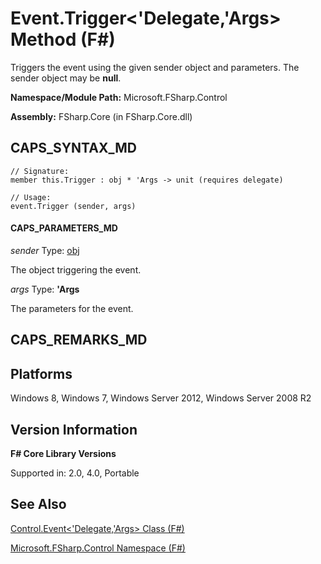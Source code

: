 # Event.Trigger<'Delegate,'Args> Method (F#)

Triggers the event using the given sender object and parameters. The sender object may be **null**.

**Namespace/Module Path:** Microsoft.FSharp.Control

**Assembly:** FSharp.Core (in FSharp.Core.dll)


## CAPS_SYNTAX_MD

```
// Signature:
member this.Trigger : obj * 'Args -> unit (requires delegate)

// Usage:
event.Trigger (sender, args)
```

#### CAPS_PARAMETERS_MD
*sender*
Type: [obj](http://msdn.microsoft.com/en-us/library/dcf2430f-702b-40e5-a0a1-97518bf137f7)


The object triggering the event.


*args*
Type: **'Args**


The parameters for the event.




## CAPS_REMARKS_MD

## Platforms
Windows 8, Windows 7, Windows Server 2012, Windows Server 2008 R2


## Version Information
**F# Core Library Versions**

Supported in: 2.0, 4.0, Portable




## See Also
[Control.Event&#60;'Delegate,'Args&#62; Class &#40;F&#35;&#41;](Control.EventL%27Delegate%2C%27ArgsR+Class+%28F%23%29.md)

[Microsoft.FSharp.Control Namespace &#40;F&#35;&#41;](Microsoft.FSharp.Control+Namespace+%28F%23%29.md)

